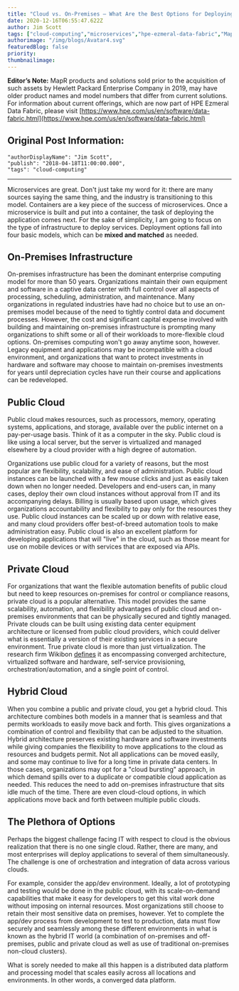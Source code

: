 ```yaml
---
title: "Cloud vs. On-Premises – What Are the Best Options for Deploying Microservices with Containers?"
date: 2020-12-16T06:55:47.622Z
author: Jim Scott 
tags: ["cloud-computing","microservices","hpe-ezmeral-data-fabric","MapR"]
authorimage: "/img/blogs/Avatar4.svg"
featuredBlog: false
priority:
thumbnailimage:
---
```

**Editor’s Note:** MapR products and solutions sold prior to the acquisition of such assets by Hewlett Packard Enterprise Company in 2019, may have older product names and model numbers that differ from current solutions. For information about current offerings, which are now part of HPE Ezmeral Data Fabric, please visit [https://www.hpe.com/us/en/software/data-fabric.html](https://www.hpe.com/us/en/software/data-fabric.html)

## Original Post Information:

```
"authorDisplayName": "Jim Scott",
"publish": "2018-04-18T11:00:00.000",
"tags": "cloud-computing"
```
---

Microservices are great. Don't just take my word for it: there are many sources saying the same thing, and the industry is transitioning to this model. Containers are a key piece of the success of microservices. Once a microservice is built and put into a container, the task of deploying the application comes next. For the sake of simplicity, I am going to focus on the type of infrastructure to deploy services. Deployment options fall into four basic models, which can be **mixed and matched** as needed.

## On-Premises Infrastructure

On-premises infrastructure has been the dominant enterprise computing model for more than 50 years. Organizations maintain their own equipment and software in a captive data center with full control over all aspects of processing, scheduling, administration, and maintenance. Many organizations in regulated industries have had no choice but to use an on-premises model because of the need to tightly control data and document processes. However, the cost and significant capital expense involved with building and maintaining on-premises infrastructure is prompting many organizations to shift some or all of their workloads to more-flexible cloud options. On-premises computing won't go away anytime soon, however. Legacy equipment and applications may be incompatible with a cloud environment, and organizations that want to protect investments in hardware and software may choose to maintain on-premises investments for years until depreciation cycles have run their course and applications can be redeveloped.

## Public Cloud

Public cloud makes resources, such as processors, memory, operating systems, applications, and storage, available over the public internet on a pay-per-usage basis. Think of it as a computer in the sky. Public cloud is like using a local server, but the server is virtualized and managed elsewhere by a cloud provider with a high degree of automation.

Organizations use public cloud for a variety of reasons, but the most popular are flexibility, scalability, and ease of administration. Public cloud instances can be launched with a few mouse clicks and just as easily taken down when no longer needed. Developers and end-users can, in many cases, deploy their own cloud instances without approval from IT and its accompanying delays. Billing is usually based upon usage, which gives organizations accountability and flexibility to pay only for the resources they use. Public cloud instances can be scaled up or down with relative ease, and many cloud providers offer best-of-breed automation tools to make administration easy. Public cloud is also an excellent platform for developing applications that will "live" in the cloud, such as those meant for use on mobile devices or with services that are exposed via APIs.

## Private Cloud

For organizations that want the flexible automation benefits of public cloud but need to keep resources on-premises for control or compliance reasons, private cloud is a popular alternative. This model provides the same scalability, automation, and flexibility advantages of public cloud and on-premises environments that can be physically secured and tightly managed. Private clouds can be built using existing data center equipment architecture or licensed from public cloud providers, which could deliver what is essentially a version of their existing services in a secure environment. True private cloud is more than just virtualization. The research firm Wikibon [defines](https://wikibon.com/true-private-cloud-will-begin-shipping-to-the-market-in-2016/) it as encompassing converged architecture, virtualized software and hardware, self-service provisioning, orchestration/automation, and a single point of control.

## Hybrid Cloud

When you combine a public and private cloud, you get a hybrid cloud. This architecture combines both models in a manner that is seamless and that permits workloads to easily move back and forth. This gives organizations a combination of control and flexibility that can be adjusted to the situation. Hybrid architecture preserves existing hardware and software investments while giving companies the flexibility to move applications to the cloud as resources and budgets permit. Not all applications can be moved easily, and some may continue to live for a long time in private data centers. In those cases, organizations may opt for a "cloud bursting" approach, in which demand spills over to a duplicate or compatible cloud application as needed. This reduces the need to add on-premises infrastructure that sits idle much of the time. There are even cloud-cloud options, in which applications move back and forth between multiple public clouds.

## The Plethora of Options

Perhaps the biggest challenge facing IT with respect to cloud is the obvious realization that there is no one single cloud. Rather, there are many, and most enterprises will deploy applications to several of them simultaneously. The challenge is one of orchestration and integration of data across various clouds.

For example, consider the app/dev environment. Ideally, a lot of prototyping and testing would be done in the public cloud, with its scale-on-demand capabilities that make it easy for developers to get this vital work done without imposing on internal resources. Most organizations still choose to retain their most sensitive data on premises, however. Yet to complete the app/dev process from development to test to production, data must flow securely and seamlessly among these different environments in what is known as the hybrid IT world (a combination of on-premises and off-premises, public and private cloud as well as use of traditional on-premises non-cloud clusters).

What is sorely needed to make all this happen is a distributed data platform and processing model that scales easily across all locations and environments. In other words, a converged data platform.